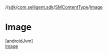 //[sdk](../../../../index.md)/[com.selligent.sdk](../../index.md)/[SMContentType](../index.md)/[Image](index.md)

# Image

[androidJvm]\
[Image](index.md)
